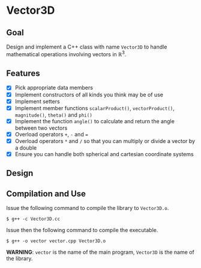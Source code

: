 # Vector3D

## Goal

Design and implement a C++ class with name `Vector3D` to handle mathematical
operations involving vectors in $\mathbb{R}^3$.

## Features

- [x] Pick appropriate data members
- [x] Implement constructors of all kinds you think may be of use
- [x] Implement setters
- [x] Implement member functions `scalarProduct()`, `vectorProduct()`, `magnitude()`, `theta()` and `phi()`
- [x] Implement the function `angle()` to calculate and return the angle between two vectors
- [x] Overload operators `+`, `-` and `=`
- [x] Overload operators `*` and `/` so that you can multiply or divide a vector by a double
- [x] Ensure you can handle both spherical and cartesian coordinate systems

## Design

## Compilation and Use

Issue the following command to compile the library to `Vector3D.o`.

```console
$ g++ -c Vector3D.cc
```

Issue then the following command to compile the executable.

```console
$ g++ -o vector vector.cpp Vector3D.o
```

**WARNING**: `vector` is the name of the main program, `Vector3D` is the name of the library.
